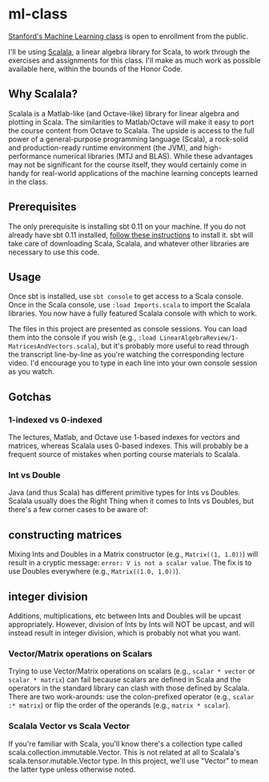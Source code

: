 ml-class
========

[Stanford's Machine Learning class][0] is open to enrollment from the public.

I'll be using [Scalala][1], a linear algebra library for Scala, to work through the exercises and assignments for this class. I'll make as much work as possible available here, within the bounds of the Honor Code.

Why Scalala?
------------

Scalala is a Matlab-like (and Octave-like) library for linear algebra and plotting in Scala. The similarities to Matlab/Octave will make it easy to port the course content from Octave to Scalala. The upside is access to the full power of a general-purpose programming language (Scala), a rock-solid and production-ready runtime environment (the JVM), and high-performance numerical libraries (MTJ and BLAS). While these advantages may not be significant for the course itself, they would certainly come in handy for real-world applications of the machine learning concepts learned in the class.

Prerequisites
-------------

The only prerequisite is installing sbt 0.11 on your machine. If you do not already have sbt 0.11 installed, [follow these instructions][2] to install it. sbt will take care of downloading Scala, Scalala, and whatever other libraries are necessary to use this code.

Usage
-----

Once sbt is installed, use `sbt console` to get access to a Scala console. Once in the Scala console, use `:load Imports.scala` to import the Scalala libraries. You now have a fully featured Scalala console with which to work.

The files in this project are presented as console sessions. You can load them into the console if you wish (e.g., `:load LinearAlgebraReview/1-MatricesAndVectors.scala`), but it's probably more useful to read through the transcript line-by-line as you're watching the corresponding lecture video. I'd encourage you to type in each line into your own console session as you watch.

Gotchas
-------

### 1-indexed vs 0-indexed

The lectures, Matlab, and Octave use 1-based indexes for vectors and matrices, whereas Scalala uses 0-based indexes. This will probably be a frequent source of mistakes when porting course materials to Scalala.

### Int vs Double

Java (and thus Scala) has different primitive types for Ints vs Doubles. Scalala usually does the Right Thing when it comes to Ints vs Doubles, but there's a few corner cases to be aware of:

## constructing matrices

Mixing Ints and Doubles in a Matrix constructor (e.g., `Matrix((1, 1.0))`) will result in a cryptic message: `error: V is not a scalar value`. The fix is to use Doubles everywhere (e.g., `Matrix((1.0, 1.0))`).

## integer division

Additions, multiplications, etc between Ints and Doubles will be upcast appropriately. However, division of Ints by Ints will NOT be upcast, and will instead result in integer division, which is probably not what you want.

### Vector/Matrix operations on Scalars

Trying to use Vector/Matrix operations on scalars (e.g., `scalar * vector` or `scalar * matrix`) can fail because scalars are defined in Scala and the operators in the standard library can clash with those defined by Scalala. There are two work-arounds: use the colon-prefixed operator (e.g., `scalar :* matrix`) or flip the order of the operands (e.g., `matrix * scalar`).

### Scalala Vector vs Scala Vector

If you're familiar with Scala, you'll know there's a collection type called scala.collection.immutable.Vector. This is not related at all to Scalala's scala.tensor.mutable.Vector type. In this project, we'll use "Vector" to mean the latter type unless otherwise noted.

[0]: http://www.ml-class.org/
[1]: https://github.com/scalala/Scalala
[2]: https://github.com/harrah/xsbt/wiki/Setup
